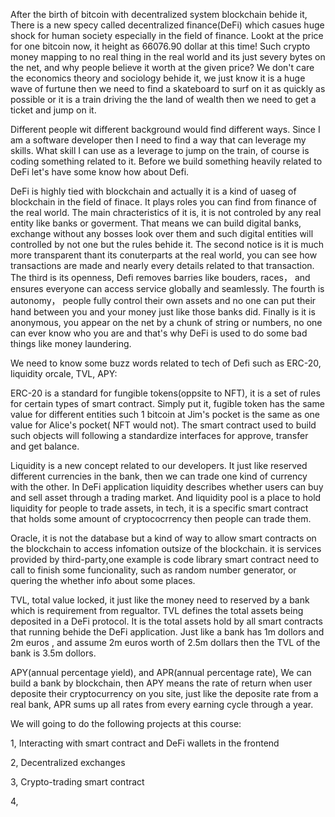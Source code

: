 After the birth of bitcoin with decentralized system blockchain behide it, There is a new specy called decentralized finance(DeFi) which casues huge shock for human society especially in the field of finance. Lookt at the price
for one bitcoin now, it height as 66076.90 dollar at this time! Such crypto money mapping to no real thing in the real world and its just severy bytes on the net, and why people believe it worth at the given price? We don't care
the economics theory and sociology behide it, we just know it is a huge wave of furtune then we need to find a skateboard to surf on it as quickly as possible or it is a train driving the the land of wealth then we need to get
a ticket and jump on it.

Different people wit different background would find different ways. Since I am a software developer then I need to find a way that can leverage my skills. What skill I can use as a leverage to jump on the train, of course is
coding something related to it. Before we build something heavily related to DeFi let's have some know how about Defi.

DeFi is highly tied with blockchain and actually it is a kind of uaseg of blockchain in the field of finace. It plays roles you can find from finance of the real world. The main chracteristics of it is, it is not controled by
any real entity like banks or goverment. That means we can build digital banks, exchange without any bosses look over them and such digital entities will controlled by not one but the rules behide it. The second notice is it 
is much more transparent thant its conuterparts at the real world, you can see how transactions are made and nearly every details related to that transaction. The third is its openness, Defi removes barries like bouders, races，
and ensures everyone can access service globally and seamlessly. The fourth is autonomy， people fully control their own assets and no one can put their hand between you and your money just like those banks did. Finally is it is
anonymous, you appear on the net by a chunk of string or numbers, no one can ever know who you are and that's why DeFi is used to do some bad things like money laundering.

We need to know some buzz words related to tech of Defi such as ERC-20, liquidity orcale, TVL, APY:

ERC-20 is a standard for fungible tokens(oppsite to NFT), it is a set of rules for certain types of smart contract. Simply put it, fugible token has the same value for different entities such 1 bitcoin at Jim's pocket is the 
same as one value for Alice's pocket( NFT would not). The smart contract used to build such objects will following a standardize interfaces for approve, transfer and get balance. 

Liquidity is a new concept related to our developers. It just like reserved different currencies in the bank, then we can trade one kind of currency with the other. In DeFi application liquidity describes whether users can buy and sell asset through a trading market. And liquidity pool is  a place to hold liquidity for people to trade assets, in tech, it is a specific smart contract that holds some amount of cryptococrrency then people can trade them.

Oracle, it is not the database but a kind of way to allow smart contracts on the blockchain to access infomation outsize of the blockchain. it is services provided by third-party,one example is code library smart contract need 
to call to finish some funcionality, such as random number generator, or quering the whether info about some places.

TVL, total value locked, it just like the money need to reserved by a bank which is requirement from regualtor. TVL defines the total assets being deposited in a DeFi protocol. It is the total assets hold by all smart contracts
that running behide the DeFi application. Just like a bank has 1m dollors and 2m euros , and assume 2m euros worth of 2.5m dollars then the TVL of the bank is 3.5m dollors.

APY(annual percentage yield), and APR(annual percentage rate), We can build a bank by blockchain, then APY means the rate of return when user deposite their cryptocurrency on you site, just like the deposite rate from a real
bank, APR sums up all rates from every earning cycle through a year.

We will going to do the following projects at this course:

1, Interacting with smart contract and DeFi wallets in the frontend

2, Decentralized exchanges

3, Crypto-trading smart contract

4, 
